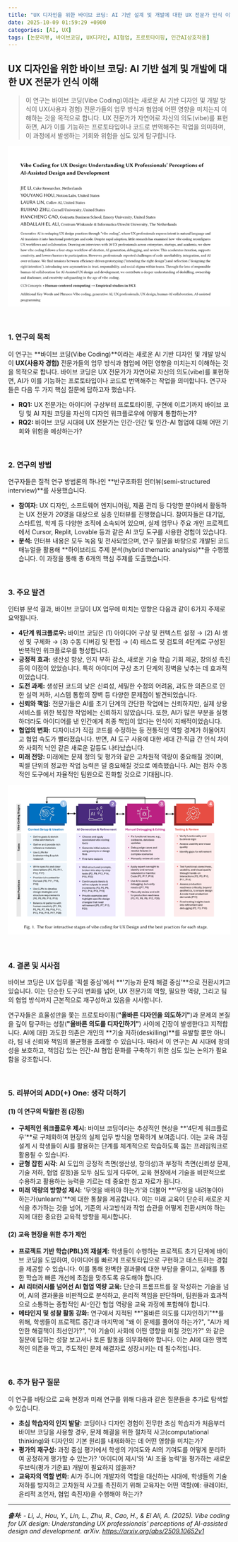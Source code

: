 ```yaml
---
title: "UX 디자인을 위한 바이브 코딩: AI 기반 설계 및 개발에 대한 UX 전문가 인식 이해"
date: 2025-10-09 01:59:29 +0900
categories: [AI, UX]
tags: [논문리뷰, 바이브코딩, UX디자인, AI협업, 프로토타이핑, 인간AI상호작용]
---
```


## UX 디자인을 위한 바이브 코딩: AI 기반 설계 및 개발에 대한 UX 전문가 인식 이해

> 이 연구는 바이브 코딩(Vibe Coding)이라는 새로운 AI 기반 디자인 및 개발 방식이 UX(사용자 경험) 전문가들의 업무 방식과 협업에 어떤 영향을 미치는지 이해하는 것을 목적으로 합니다. UX 전문가가 자연어로 자신의 의도(vibe)를 표현하면, AI가 이를 기능하는 프로토타입이나 코드로 번역해주는 작업을 의미하며, 이 과정에서 발생하는 기회와 위험을 심도 있게 탐구합니다.

![이미지](/assets/UX-1.png)

<br>

### 1. 연구의 목적

이 연구는 **바이브 코딩(Vibe Coding)**이라는 새로운 AI 기반 디자인 및 개발 방식이 **UX(사용자 경험)** 전문가들의 업무 방식과 협업에 어떤 영향을 미치는지 이해하는 것을 목적으로 합니다. 바이브 코딩은 UX 전문가가 자연어로 자신의 의도(vibe)를 표현하면, AI가 이를 기능하는 프로토타입이나 코드로 번역해주는 작업을 의미합니다. 연구자들은 다음 두 가지 핵심 질문에 답하고자 했습니다.

* **RQ1:** UX 전문가는 아이디어 구상부터 프로토타이핑, 구현에 이르기까지 바이브 코딩 및 AI 지원 코딩을 자신의 디자인 워크플로우에 어떻게 통합하는가?
* **RQ2:** 바이브 코딩 시대에 UX 전문가는 인간-인간 및 인간-AI 협업에 대해 어떤 기회와 위험을 예상하는가?

<br>

### 2. 연구의 방법

연구자들은 질적 연구 방법론의 하나인 **반구조화된 인터뷰(semi-structured interview)**를 사용했습니다.

* **참여자:** UX 디자인, 소프트웨어 엔지니어링, 제품 관리 등 다양한 분야에서 활동하는 UX 전문가 20명을 대상으로 심층 인터뷰를 진행했습니다. 참여자들은 대기업, 스타트업, 학계 등 다양한 조직에 소속되어 있으며, 실제 업무나 주요 개인 프로젝트에서 Cursor, Replit, Lovable 등과 같은 AI 코딩 도구를 사용한 경험이 있습니다.
* **분석:** 인터뷰 내용은 모두 녹음 및 전사되었으며, 연구 질문을 바탕으로 개발된 코드 매뉴얼을 활용해 **하이브리드 주제 분석(hybrid thematic analysis)**을 수행했습니다. 이 과정을 통해 총 6개의 핵심 주제를 도출했습니다.

<br>

### 3. 주요 발견

인터뷰 분석 결과, 바이브 코딩이 UX 업무에 미치는 영향은 다음과 같이 6가지 주제로 요약됩니다.

* **4단계 워크플로우:** 바이브 코딩은 (1) 아이디어 구상 및 컨텍스트 설정 → (2) AI 생성 및 구체화 → (3) 수동 디버깅 및 편집 → (4) 테스트 및 검토의 4단계로 구성된 반복적인 워크플로우를 형성합니다.
* **긍정적 효과:** 생산성 향상, 인지 부하 감소, 새로운 기술 학습 기회 제공, 창의성 촉진 등의 이점이 있었습니다. 특히 아이디어 구상 초기 단계의 장벽을 낮추는 데 효과적이었습니다.
* **도전 과제:** 생성된 코드의 낮은 신뢰성, 세밀한 수정의 어려움, 과도한 의존으로 인한 실력 저하, 시스템 통합의 장벽 등 다양한 문제점이 발견되었습니다.
* **신뢰와 책임:** 전문가들은 AI를 초기 단계의 간단한 작업에는 신뢰하지만, 실제 상용 서비스를 위한 복잡한 작업에는 신뢰하지 않았습니다. 또한, AI가 많은 부분을 실행하더라도 아이디어를 낸 인간에게 최종 책임이 있다는 인식이 지배적이었습니다.
* **협업의 변화:** 디자이너가 직접 코드를 수정하는 등 전통적인 역할 경계가 허물어지고 협업 속도가 빨라졌습니다. 반면, AI 도구 사용에 대한 세대 간·직급 간 인식 차이와 사회적 낙인 같은 새로운 갈등도 나타났습니다.
* **미래 전망:** 미래에는 문제 정의 및 평가와 같은 고차원적 역량이 중요해질 것이며, 픽셀 단위의 정교한 작업 능력은 덜 중요해질 것으로 예측했습니다. AI는 점차 수동적인 도구에서 자율적인 팀원으로 진화할 것으로 기대됩니다.

![이미지](/assets/UX-2.png)

<br>

### 4. 결론 및 시사점

바이브 코딩은 UX 업무를 '픽셀 중심'에서 **'기능과 문제 해결 중심'**으로 전환시키고 있습니다. 이는 단순한 도구의 변화를 넘어, UX 전문가의 역할, 필요한 역량, 그리고 팀의 협업 방식까지 근본적으로 재구성하고 있음을 시사합니다.

연구자들은 효율성만을 쫓는 프로토타이핑(**"올바른 디자인을 의도하기"**)과 문제의 본질을 깊이 탐구하는 성찰(**"올바른 의도를 디자인하기"**) 사이에 긴장이 발생한다고 지적합니다. AI에 대한 과도한 의존은 개인의 **기술 저하(deskilling)**를 유발할 뿐만 아니라, 팀 내 신뢰와 책임의 불균형을 초래할 수 있습니다. 따라서 이 연구는 AI 시대에 창의성을 보호하고, 책임감 있는 인간-AI 협업 문화를 구축하기 위한 심도 있는 논의가 필요함을 강조합니다.

<br>

### 5. 리뷰어의 ADD(+) One: 생각 더하기

#### (1) 이 연구의 탁월한 점 (강점)
* **구체적인 워크플로우 제시:** 바이브 코딩이라는 추상적인 현상을 **'4단계 워크플로우'**로 구체화하여 현장의 실제 업무 방식을 명확하게 보여줍니다. 이는 교육 과정 설계 시 학생들이 AI를 활용하는 단계를 체계적으로 학습하도록 돕는 프레임워크로 활용될 수 있습니다.
* **균형 잡힌 시각:** AI 도입의 긍정적 측면(생산성, 창의성)과 부정적 측면(신뢰성 문제, 기술 저하, 협업 갈등)을 모두 심도 있게 다루어, 교육 현장에서 기술을 비판적으로 수용하고 활용하는 능력을 기르는 데 중요한 참고 자료가 됩니다.
* **미래 역량의 방향성 제시:** '무엇을 배워야 하는가'와 더불어 **'무엇을 내려놓아야 하는가(unlearn)'**에 대한 통찰을 제공합니다. 이는 미래 교육이 단순히 새로운 지식을 추가하는 것을 넘어, 기존의 사고방식과 작업 습관을 어떻게 전환시켜야 하는지에 대한 중요한 교육적 방향을 제시합니다.

#### (2) 교육 현장을 위한 추가 제언
* **프로젝트 기반 학습(PBL)의 재설계:** 학생들이 수행하는 프로젝트 초기 단계에 바이브 코딩을 도입하여, 아이디어를 빠르게 프로토타입으로 구현하고 테스트하는 경험을 제공할 수 있습니다. 이를 통해 완벽한 결과물에 대한 부담을 줄이고, 실패를 통한 학습과 빠른 개선에 초점을 맞추도록 유도해야 합니다.
* **AI 리터러시를 넘어선 AI 협업 역량 교육:** 단순히 프롬프트를 잘 작성하는 기술을 넘어, AI의 결과물을 비판적으로 분석하고, 윤리적 책임을 판단하며, 팀원들과 효과적으로 소통하는 종합적인 AI-인간 협업 역량을 교육 과정에 포함해야 합니다.
* **메타인지 및 성찰 활동 강화:** 연구에서 지적된 **"올바른 의도를 디자인하기"**를 위해, 학생들이 프로젝트 중간과 마지막에 "왜 이 문제를 풀어야 하는가?", "AI가 제안한 해결책이 최선인가?", "이 기술이 사회에 어떤 영향을 미칠 것인가?" 와 같은 질문에 답하는 성찰 보고서나 토론 활동을 의무화해야 합니다. 이는 AI에 대한 맹목적인 의존을 막고, 주도적인 문제 해결자로 성장시키는 데 필수적입니다.

<br>

### 6. 추가 탐구 질문

이 연구를 바탕으로 교육 현장과 미래 연구를 위해 다음과 같은 질문들을 추가로 탐색할 수 있습니다.

* **초심 학습자의 인지 발달:** 코딩이나 디자인 경험이 전무한 초심 학습자가 처음부터 바이브 코딩을 사용할 경우, 문제 해결을 위한 절차적 사고(computational thinking)와 디자인의 기본 원리를 내재화하는 데 어떤 영향을 미치는가?
* **평가의 재구성:** 과정 중심 평가에서 학생의 기여도와 AI의 기여도를 어떻게 분리하여 공정하게 평가할 수 있는가? '아이디어 제시'와 'AI 조율 능력'을 평가하는 새로운 루브릭(평가 기준표) 개발이 필요하지 않을까?
* **교육자의 역할 변화:** AI가 주니어 개발자의 역할을 대신하는 시대에, 학생들의 기술 저하를 방지하고 고차원적 사고를 촉진하기 위해 교육자는 어떤 역할(예: 큐레이터, 윤리적 조언자, 협업 촉진자)을 수행해야 하는가?

---

_**출처:**_
_- Li, J., Hou, Y., Lin, L., Zhu, R., Cao, H., & El Ali, A. (2025). Vibe coding for UX design: Understanding UX professionals' perceptions of AI-assisted design and development. arXiv. https://arxiv.org/abs/2509.10652v1_
